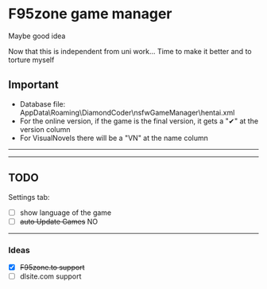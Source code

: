 # F95zone game manager

Maybe good idea

Now that this is independent from uni work... Time to make it better
and to torture myself

## Important

- Database file: AppData\Roaming\DiamondCoder\nsfwGameManager\hentai.xml
- For the online version, if the game is the final version, it gets a "✔" at the version column
- For VisualNovels there will be a "VN" at the name column

---
---

## TODO

Settings tab:

- [ ] show language of the game
- [ ] ~~auto Update Games~~ NO

---

### Ideas

- [x] ~~F95zone.to support~~
- [ ] dlsite.com support
